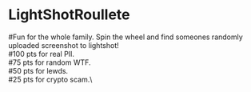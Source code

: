 # LightShotRoullete
#Fun for the whole family. Spin the wheel and find someones randomly uploaded screenshot to lightshot!\
#100 pts for real PII.\
#75 pts for random WTF.\
#50 pts for lewds.\
#25 pts for crypto scam.\